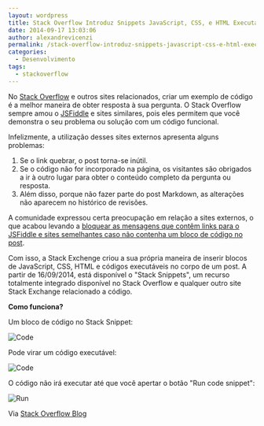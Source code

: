 ```yaml
---
layout: wordpress
title: Stack Overflow Introduz Snippets JavaScript, CSS, e HTML Executáveis.
date: 2014-09-17 13:03:06
author: alexandrevicenzi
permalink: /stack-overflow-introduz-snippets-javascript-css-e-html-executaveis/
categories:
  - Desenvolvimento
tags:
  - stackoverflow
---
```


No <a href="http://stackoverflow.com/">Stack Overflow</a> e outros sites relacionados, criar um exemplo de código é a melhor maneira de obter resposta à sua pergunta. O Stack Overflow sempre amou o <a href="http://jsfiddle.net/">JSFiddle</a> e sites similares, pois eles permitem que você demonstra o seu problema ou solução com um código funcional.

Infelizmente, a utilização desses sites externos apresenta alguns problemas:
<ol>
	<li>Se o link quebrar, o post torna-se inútil.</li>
	<li>Se o código não for incorporado na página, os visitantes são obrigados a ir à outro lugar para obter o conteúdo completo da pergunta ou resposta.</li>
	<li>Além disso, porque não fazer parte do post Markdown, as alterações não aparecem no histórico de revisões.</li>
</ol>
A comunidade expressou certa preocupação em relação a sites externos, o que acabou levando a <a href="http://meta.stackexchange.com/questions/149890/prevent-posts-with-links-to-jsfiddle-and-no-code">bloquear as mensagens que contêm links para o JSFiddle e sites semelhantes caso não contenha um bloco de código no post</a>.

Com isso, a Stack Exchenge criou a sua própria maneira de inserir blocos de JavaScript, CSS, HTML e códigos executáveis no corpo de um post. A partir de 16/09/2014, está disponível o "Stack Snippets", um recurso totalmente integrado disponível no Stack Overflow e qualquer outro site Stack Exchange relacionado a código.

<strong>Como funciona?</strong>

Um bloco de código no Stack Snippet:

<img src="http://i.stack.imgur.com/kZPXw.png" alt="Code" />

Pode virar um código executável:

<img src="http://i.stack.imgur.com/YMvu1.png" alt="Code" />

O código não irá executar até que você apertar o botão "Run code snippet":

<img src="http://i.stack.imgur.com/b9ukx.png" alt="Run" />

Via <a href="http://blog.stackoverflow.com/2014/09/introducing-runnable-javascript-css-and-html-code-snippets/">Stack Overflow Blog</a>